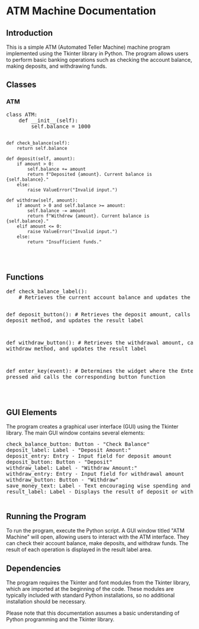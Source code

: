 
<body>
  <h1>ATM Machine Documentation</h1>

  <h2>Introduction</h2>
  <p>
    This is a simple ATM (Automated Teller Machine) machine program implemented using the Tkinter library in Python. The program allows users to perform basic banking operations such as checking the account balance, making deposits, and withdrawing funds.
  </p>

  <h2>Classes</h2>
  <h3>ATM</h3>
  <pre>
class ATM:
    def __init__(self):
        self.balance = 1000

    def check_balance(self):
        return self.balance

    def deposit(self, amount):
        if amount > 0:
            self.balance += amount
            return f"Deposited {amount}. Current balance is {self.balance}."
        else:
            raise ValueError("Invalid input.")

    def withdraw(self, amount):
        if amount > 0 and self.balance >= amount:
            self.balance -= amount
            return f"Withdrew {amount}. Current balance is {self.balance}."
        elif amount <= 0:
            raise ValueError("Invalid input.")
        else:
            return "Insufficient funds."
  </pre>

  <h2>Functions</h2>
  <pre>
def check_balance_label():
    # Retrieves the current account balance and updates the result label

def deposit_button():
    # Retrieves the deposit amount, calls the deposit method, and updates the result label

def withdraw_button():
    # Retrieves the withdrawal amount, calls the withdraw method, and updates the result label

def enter_key(event):
    # Determines the widget where the Enter key was pressed and calls the corresponding button function

  </pre>

  <h2>GUI Elements</h2>
  <p>
    The program creates a graphical user interface (GUI) using the Tkinter library. The main GUI window contains several elements:
  </p>

  <pre>
check_balance_button: Button - "Check Balance"
deposit_label: Label - "Deposit Amount:"
deposit_entry: Entry - Input field for deposit amount
deposit_button: Button - "Deposit"
withdraw_label: Label - "Withdraw Amount:"
withdraw_entry: Entry - Input field for withdrawal amount
withdraw_button: Button - "Withdraw"
save_money_text: Label - Text encouraging wise spending and saving
result_label: Label - Displays the result of deposit or withdrawal operations
  </pre>

  <h2>Running the Program</h2>
  <p>
    To run the program, execute the Python script. A GUI window titled "ATM Machine" will open, allowing users to interact with the ATM interface. They can check their account balance, make deposits, and withdraw funds. The result of each operation is displayed in the result label area.
  </p>

  <h2>Dependencies</h2>
  <p>
    The program requires the Tkinter and font modules from the Tkinter library, which are imported at the beginning of the code. These modules are typically included with standard Python installations, so no additional installation should be necessary.
  </p>

  <p>
    Please note that this documentation assumes a basic understanding of Python programming and the Tkinter library.
  </p>
</body>
</html>
